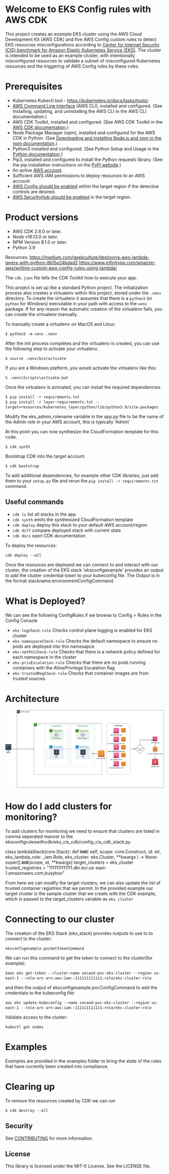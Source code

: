 
# Welcome to EKS Config rules with AWS CDK 

This project creates an example EKS cluster using the AWS Cloud Development Kit (AWS CDK) and five AWS Config custom rules to detect EKS resources misconfigurations according to [Center for Internet Security (CIS) benchmark for Amazon Elastic Kubernetes Service (EKS)](https://aws.amazon.com/blogs/containers/introducing-cis-amazon-eks-benchmark/). The cluster is intended to be used as an example cluster, with intentionally misconfigured resources to validate a subset of misconfigured Kubernetes resources and the triggering of AWS Config rules by these rules.

# Prerequisites

* Kubernetes Kubectl tool - https://kubernetes.io/docs/tasks/tools/.
* [AWS Command Line Interface](https://aws.amazon.com/cli/) (AWS CLI), installed and configured. (See Installing, updating, and uninstalling the AWS CLI in the AWS CLI documentation.)
* AWS CDK Toolkit, installed and configured. (See AWS CDK Toolkit in the [AWS CDK documentation](https://docs.aws.amazon.com/cdk/latest/guide/cli.html).)
* Node Package Manager (npm), installed and configured for the AWS CDK in Python. (See [Downloading and installing Node.js and npm in the npm documentation](https://docs.npmjs.com/downloading-and-installing-node-js-and-npm).)
* Python3 installed and configured. (See Python Setup and Usage in the [Python documentation](https://docs.python.org/3.5/using/index.html).)
* Pip3, installed and configured to install the Python requests library. (See the pip installation instructions on the [PyPl website](https://pypi.org/project/pip/).)
* An active [AWS account](https://portal.aws.amazon.com/billing/signup#/start).
* Sufficient AWS IAM permissions to deploy resources to an AWS account.
* [AWS Config should be enabled](https://docs.aws.amazon.com/config/latest/developerguide/gs-console.html) within the target region if the detective controls are desired.
* [AWS SecurityHub should be enabled](https://docs.aws.amazon.com/securityhub/latest/userguide/securityhub-settingup.html) in the target region.

# Product versions
* AWS CDK 2.8.0 or later.
* Node v16.13.0 or later.
* NPM Version 8.1.0 or later.
* Python 3.9

Resources: https://medium.com/geekculture/deploying-aws-lambda-layers-with-python-8b15e24bdad2 
https://www.infinitypp.com/amazon-aws/writing-custom-aws-config-rules-using-lambda/

The `cdk.json` file tells the CDK Toolkit how to execute your app.

This project is set up like a standard Python project.  The initialization
process also creates a virtualenv within this project, stored under the `.venv`
directory.  To create the virtualenv it assumes that there is a `python3`
(or `python` for Windows) executable in your path with access to the `venv`
package. If for any reason the automatic creation of the virtualenv fails,
you can create the virtualenv manually.

To manually create a virtualenv on MacOS and Linux:

```
$ python3 -m venv .venv
```

After the init process completes and the virtualenv is created, you can use the following
step to activate your virtualenv.

```
$ source .venv/bin/activate
```

If you are a Windows platform, you would activate the virtualenv like this:

```
% .venv\Scripts\activate.bat
```

Once the virtualenv is activated, you can install the required dependencies.

```
$ pip install -r requirements.txt
$ pip install -r layer-requirements.txt --target=resources/kubernetes_layer/python/lib/python3.9/site-packages
```
Modify the eks_admin_rolename variable in the app.py file to be the name of the Admin role in your AWS account, this is typically 'Admin'

At this point you can now synthesize the CloudFormation template for this code.

```
$ cdk synth
```
Bootstrap CDK into the target account.
```
$ cdk bootstrap 
```

To add additional dependencies, for example other CDK libraries, just add
them to your `setup.py` file and rerun the `pip install -r requirements.txt`
command.

## Useful commands

 * `cdk ls`          list all stacks in the app
 * `cdk synth`       emits the synthesized CloudFormation template
 * `cdk deploy`      deploy this stack to your default AWS account/region
 * `cdk diff`        compare deployed stack with current state
 * `cdk docs`        open CDK documentation

To deploy the resources:

```
cdk deploy --all
```
Once the resources are deployed we can connect to and interact with our cluster, the creation of the EKS stack 'eksconfigexample' provides an output to add the cluster credential token to your kubeconfig file. The Output is in the format stackname.environmentConfigCommand.

# What is Deployed?

We can see the following ConfigRules if we browse to Config > Rules in the Config Console
* `eks-logCheck-rule` Checks control plane logging is enabled for EKS cluster
* `eks-namespaceCheck-rule` Checks the default namespace to ensure no pods are deployed into this namesapce
* `eks-netPolCheck-rule` Checks that there is a network policy defined for each namespace in the cluster
* `eks-privEscalation-rule` Checks that there are no pods running containers with the AllowPrivilege Escalation flag
* `eks-trustedRegCheck-rule` Checks that container images are from trusted sources

# Architecture
![alt text](images/eksconfigwithcdk.jpg "Architecture Diagram")


# How do I add clusters for monitoring?
To add clusters for monitoring we need to ensure that clusters are listed in comma seperated manner to the 
eksconfigruleswithcdk/eks_cis_cdk/config_cis_cdk_stack.py

class lambdaStack(core.Stack):
    def __init__(
        self,
        scope: core.Construct,
        id: str,
        eks_lambda_role: _iam.Role,
        eks_cluster: eks.Cluster,
        **kwargs
    ) -> None:
        super().__init__(scope, id, **kwargs)
        target_clusters = eks_cluster
        trusted_registries = "1111111111111.dkr.ecr.us-east-1.amazonaws.com,busybox"

From here we can modify the target clusters, we can also update the list of trusted container registries that we permit. In the provided example our target cluster is the sample cluster that we create with the CDK example, which is passed to the target_clusters variable as `eks_cluster`

# Connecting to our cluster
The creation of the EKS Stack (eks_stack) provides outputs to use to to connect to the cluster:
```
eksconfigexample.pocGetTokenCommand
```

We can run this command to get the token to connect to the cluster(for example):
```
$aws eks get-token --cluster-name secaod-poc-eks-cluster --region us-east-1 --role-arn arn:aws:iam::111111111111:role/eks-cluster-role
```

and then the output of eksconfigexample.pocConfigCommand to add the credentials to the kubeconfig file:

```
aws eks update-kubeconfig --name secaod-poc-eks-cluster --region us-east-1 --role-arn arn:aws:iam::111111111111:role/eks-cluster-role
```

Validate access to the cluster:
```
kubectl get nodes
```

# Examples
Examples are provided in the examples folder to bring the state of the rules that have currently been created into compliance. 

# Clearing up
To remove the resources created by CDK we can run 
```
$ cdk destroy --all
```
## Security

See [CONTRIBUTING](CONTRIBUTING.md#security-issue-notifications) for more information.

## License

This library is licensed under the MIT-0 License. See the LICENSE file.
